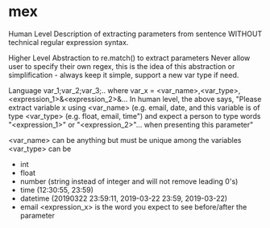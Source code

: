 # mex

Human Level Description of extracting parameters from sentence WITHOUT
technical regular expression syntax.

Higher Level Abstraction to re.match() to extract parameters
Never allow user to specify their own regex, this is the idea of this
abstraction or simplification - always keep it simple, support a new
var type if need.

Language
  var_1;var_2;var_3;..
where
  var_x = <var_name>,<var_type>,<expression_1>&<expression_2>&...
In human level, the above says,
  "Please extract variable x using <var_name> (e.g. email, date,
  and this variable is of type <var_type> (e.g. float, email, time")
  and expect a person to type words "<expression_1>" or "<expression_2>"...
  when presenting this parameter"

<var_name> can be anything but must be unique among the variables
<var_type> can be
   - int
   - float
   - number (string instead of integer and will not remove leading 0's)
   - time (12:30:55, 23:59)
   - datetime (20190322 23:59:11, 2019-03-22 23:59, 2019-03-22)
   - email
<expression_x> is the word you expect to see before/after the parameter

